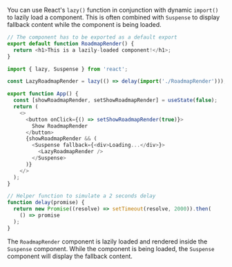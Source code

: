 You can use React's `lazy()` function in conjunction with dynamic `import()` to lazily load a component. This is often combined with `Suspense` to display fallback content while the component is being loaded.

```js
// The component has to be exported as a default export
export default function RoadmapRender() {
  return <h1>This is a lazily-loaded component!</h1>;
}
```

```js
import { lazy, Suspense } from 'react';

const LazyRoadmapRender = lazy(() => delay(import('./RoadmapRender')));

export function App() {
  const [showRoadmapRender, setShowRoadmapRender] = useState(false);
  return (
    <>
      <button onClick={() => setShowRoadmapRender(true)}>
        Show RoadmapRender
      </button>
      {showRoadmapRender && (
        <Suspense fallback={<div>Loading...</div>}>
          <LazyRoadmapRender />
        </Suspense>
      )}
    </>
  );
}

// Helper function to simulate a 2 seconds delay
function delay(promise) {
  return new Promise((resolve) => setTimeout(resolve, 2000)).then(
    () => promise
  );
}
```

The `RoadmapRender` component is lazily loaded and rendered inside the `Suspense` component. While the component is being loaded, the `Suspense` component will display the fallback content.
